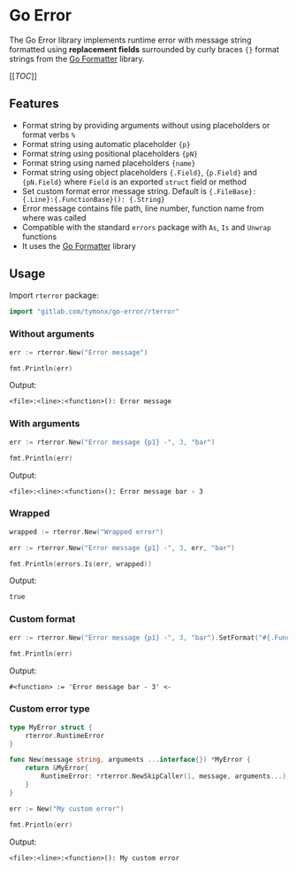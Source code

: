 # Go Error

The Go Error library implements runtime error with message string formatted
using **replacement fields** surrounded by curly braces `{}` format strings from
the [Go Formatter](https://gitlab.com/tymonx/go-formatter) library.

[[_TOC_]]

## Features

* Format string by providing arguments without using placeholders or format verbs `%`
* Format string using automatic placeholder `{p}`
* Format string using positional placeholders `{pN}`
* Format string using named placeholders `{name}`
* Format string using object placeholders `{.Field}`, `{p.Field}` and `{pN.Field}` where `Field` is an exported `struct` field or method
* Set custom format error message string. Default is `{.FileBase}:{.Line}:{.FunctionBase}(): {.String}`
* Error message contains file path, line number, function name from where was called
* Compatible with the standard `errors` package with `As`, `Is` and `Unwrap` functions
* It uses the [Go Formatter](https://gitlab.com/tymonx/go-formatter) library

## Usage

Import `rterror` package:

```go
import "gitlab.com/tymonx/go-error/rterror"
```

### Without arguments

```go
err := rterror.New("Error message")

fmt.Println(err)
```

Output:

```plaintext
<file>:<line>:<function>(): Error message
```

### With arguments

```go
err := rterror.New("Error message {p1} -", 3, "bar")

fmt.Println(err)
```

Output:

```plaintext
<file>:<line>:<function>(): Error message bar - 3
```

### Wrapped

```go
wrapped := rterror.New("Wrapped error")

err := rterror.New("Error message {p1} -", 3, err, "bar")

fmt.Println(errors.Is(err, wrapped))
```

Output:

```plaintext
true
```

### Custom format

```go
err := rterror.New("Error message {p1} -", 3, "bar").SetFormat("#{.Function} := '{.String}' <-")

fmt.Println(err)
```

Output:

```plaintext
#<function> := 'Error message bar - 3' <-
```

### Custom error type

```go
type MyError struct {
	rterror.RuntimeError
}

func New(message string, arguments ...interface{}) *MyError {
	return &MyError{
		RuntimeError: *rterror.NewSkipCaller(1, message, arguments...),
	}
}

err := New("My custom error")

fmt.Println(err)
```

Output:

```plaintext
<file>:<line>:<function>(): My custom error
```
